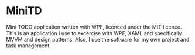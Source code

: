 # MiniTD
Mini TODO application written with WPF, licenced under the MIT licence.
This is an application I use to excercise with WPF, XAML and specifically MVVM and design patterns.
Also, I use the software for my own project and task management.

